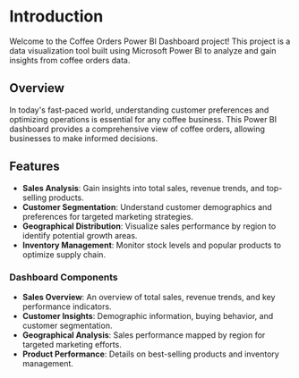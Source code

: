 # Introduction
Welcome to the Coffee Orders Power BI Dashboard project! This project is a data visualization tool built using Microsoft Power BI to analyze and gain insights from coffee orders data.

## Overview
In today's fast-paced world, understanding customer preferences and optimizing operations is essential for any coffee business. This Power BI dashboard provides a comprehensive view of coffee orders, allowing businesses to make informed decisions.

## Features

* **Sales Analysis**: Gain insights into total sales, revenue trends, and top-selling products.
* **Customer Segmentation**: Understand customer demographics and preferences for targeted marketing strategies.
* **Geographical Distribution**: Visualize sales performance by region to identify potential growth areas.
* **Inventory Management**: Monitor stock levels and popular products to optimize supply chain.

### Dashboard Components

* **Sales Overview**: An overview of total sales, revenue trends, and key performance indicators.
* **Customer Insights**: Demographic information, buying behavior, and customer segmentation.
* **Geographical Analysis**: Sales performance mapped by region for targeted marketing efforts.
* **Product Performance**: Details on best-selling products and inventory management.





